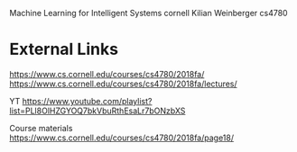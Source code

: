 
Machine Learning for Intelligent Systems
cornell
Kilian Weinberger
cs4780


# External Links

https://www.cs.cornell.edu/courses/cs4780/2018fa/
https://www.cs.cornell.edu/courses/cs4780/2018fa/lectures/

YT
https://www.youtube.com/playlist?list=PLl8OlHZGYOQ7bkVbuRthEsaLr7bONzbXS

Course materials
https://www.cs.cornell.edu/courses/cs4780/2018fa/page18/